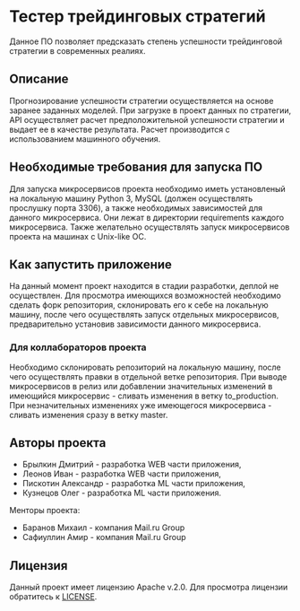 # Тестер трейдинговых стратегий
Данное ПО позволяет предсказать степень успешности трейдинговой стратегии в современных реалиях.

## Описание
Прогнозирование успешности стратегии осуществляется на основе заранее заданных моделей. При загрузке в проект данных по стратегии, API осуществляет расчет предположительной успешности стратегии и выдает ее в качестве результата. Расчет производится с использованием машинного обучения.

## Необходимые требования для запуска ПО
Для запуска микросервисов проекта необходимо иметь установленый на локальную машину Python 3, MySQL (должен осуществлять прослушку порта 3306), а также необходимых зависимостей для данного микросервиса. Они лежат в директории requirements каждого микросервиса.
Также желательно осуществлять запуск микросервисов проекта на машинах с Unix-like ОС.

## Как запустить приложение
На данный момент проект находится в стадии разработки, деплой не осуществлен. Для просмотра имеющихся возможностей необходимо сделать форк репозитория, склонировать его к себе на локальную машину, после чего осуществлять запуск отдельных микросервисов, предварительно установив зависимости данного микросервиса.

### Для коллабораторов проекта
Необходимо склонировать репозиторий на локальную машину, после чего осуществлять правки в отдельной ветке репозитория. При выводе микросервисов в релиз или добавлении значительных изменений в имеющийся микросервис - сливать изменения в ветку to_production. При незначительных изменениях уже имеющегося микросервиса - сливать изменения сразу в ветку master.

## Авторы проекта
* Брылкин Дмитрий - разработка WEB части приложения,
* Леонов Иван - разработка WEB части приложения,
* Пискотин Александр - разработка ML части приложения,
* Кузнецов Олег - разработка ML части приложения.

Менторы проекта:
* Баранов Михаил - компания Mail.ru Group
* Сафиуллин Амир - компания Mail.ru Group

## Лицензия
Данный проект имеет лицензию Apache v.2.0. Для просмотра лицензии обратитесь к [LICENSE](LICENSE).
